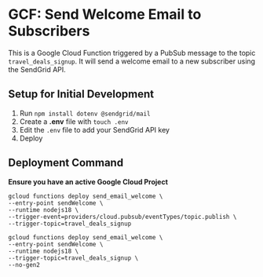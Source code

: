 # GCF: Send Welcome Email to Subscribers

This is a Google Cloud Function triggered by a PubSub message to the topic `travel_deals_signup`. It will send a welcome email to a new subscriber using the SendGrid API.

## Setup for Initial Development

1. Run `npm install dotenv @sendgrid/mail`
2. Create a **.env** file with `touch .env`
3. Edit the `.env` file to add your SendGrid API key
4. Deploy

## Deployment Command
**Ensure you have an active Google Cloud Project**
```
gcloud functions deploy send_email_welcome \
--entry-point sendWelcome \
--runtime nodejs18 \
--trigger-event=providers/cloud.pubsub/eventTypes/topic.publish \
--trigger-topic=travel_deals_signup
```
```
gcloud functions deploy send_email_welcome \
--entry-point sendWelcome \
--runtime nodejs18 \
--trigger-topic=travel_deals_signup \
--no-gen2
```